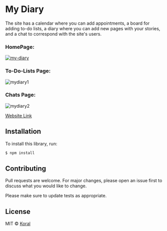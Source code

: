 

# My Diary

The site has a calendar where you can add appointments, a board for adding to-do lists, a diary where you can add new pages with your stories, and a chat to correspond with the site's users.

### HomePage:
[![my-diary](https://user-images.githubusercontent.com/61585370/185786313-ec0bcaff-aafc-4a3a-98fc-45a3412c6fd0.png)](https://my-diary-web.netlify.app/) 

### To-Do-Lists Page:
![mydiary1](https://user-images.githubusercontent.com/61585370/215043674-5e5e9734-a3f1-4f6a-936b-ea25753e757f.png)

### Chats Page:
![mydiary2](https://user-images.githubusercontent.com/61585370/215043690-4bd2b14d-24e1-4645-9ccd-1c6b8bc07260.png)

[Website Link](https://my-diary-web.netlify.app/) 

## Installation

To install this library, run:

```bash
$ npm install
```


## Contributing
Pull requests are welcome. For major changes, please open an issue first to discuss what you would like to change.

Please make sure to update tests as appropriate.

## License
MIT © [Koral](LICENSES.md)
